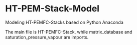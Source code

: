 # HT-PEM-Stack-Model

Modeling HT-PEMFC-Stacks based on Python Anaconda

The main file is HT-PEMFC-Stack, while matrix_database and saturation_pressure_vapour are imports.
